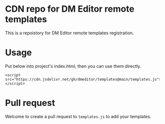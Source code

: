 # CDN repo for DM Editor remote templates

This is a repoistory for DM Editor remote templates registration.

# Usage
Put below into project's index.html, then you can use them directly.
```
<script src="https://cdn.jsdelivr.net/gh/dmeditor/templates@main/templates.js"></script>
```

# Pull request
Welcome to create a pull request to `templates.js` to add your templates.
